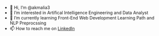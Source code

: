 - 👋 Hi, I’m @akmalia3
- 👀 I’m interested in Artifical Intelligence  Engineering and Data Analyst 
- 🌱 I’m currently learning Front-End Web Development Learning Path and NLP Preprocssing
- 📫 How to reach me on
     <a href="https://www.linkedin.com/in/akmalia-fatimah-77563721b/" target="_blank">LinkedIn</a>

<!---
akmalia3/akmalia3 is a ✨ special ✨ repository because its `README.md` (this file) appears on your GitHub profile.
You can click the Preview link to take a look at your changes.
--->
